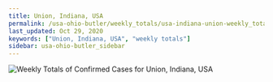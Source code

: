 ```yaml
---
title: Union, Indiana, USA
permalink: /usa-ohio-butler/weekly_totals/usa-indiana-union-weekly_totals.html
last_updated: Oct 29, 2020
keywords: ["Union, Indiana, USA", "weekly totals"]
sidebar: usa-ohio-butler_sidebar
---
```


![Weekly Totals of Confirmed Cases for Union, Indiana, USA](/covid_tracker/images/graphs/usa-indiana-union-weekly_totals_graph.png)
